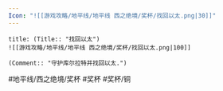 ```yaml
---
Icon: "![[游戏攻略/地平线/地平线 西之绝境/奖杯/找回以太.png|30]]"
---
```

```ad-common-bronze-trophy
title: (Title:: "找回以太")
![[游戏攻略/地平线/地平线 西之绝境/奖杯/找回以太.png|100]]

(Comment:: "守护库尔拉特并找回以太.")
```

#地平线/西之绝境/奖杯 #奖杯 #奖杯/铜
